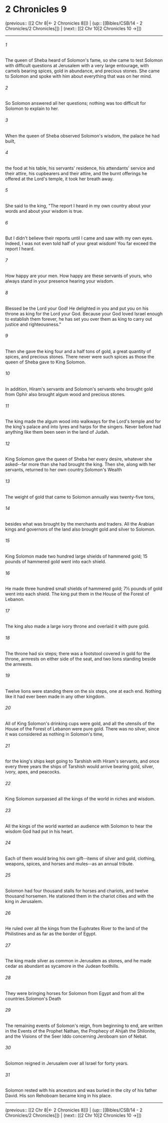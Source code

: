 # 2 Chronicles 9

(previous:: [[2 Chr 8|← 2 Chronicles 8]]) | (up:: [[Bibles/CSB/14 - 2 Chronicles/2 Chronicles]]) | (next:: [[2 Chr 10|2 Chronicles 10 →]])

***


###### 1 
The queen of Sheba heard of Solomon's fame, so she came to test Solomon with difficult questions at Jerusalem with a very large entourage, with camels bearing spices, gold in abundance, and precious stones. She came to Solomon and spoke with him about everything that was on her mind. 

###### 2 
So Solomon answered all her questions; nothing was too difficult for Solomon to explain to her. 

###### 3 
When the queen of Sheba observed Solomon's wisdom, the palace he had built, 

###### 4 
the food at his table, his servants' residence, his attendants' service and their attire, his cupbearers and their attire, and the burnt offerings he offered at the Lord's temple, it took her breath away. 

###### 5 
She said to the king, "The report I heard in my own country about your words and about your wisdom is true. 

###### 6 
But I didn't believe their reports until I came and saw with my own eyes. Indeed, I was not even told half of your great wisdom! You far exceed the report I heard. 

###### 7 
How happy are your men. How happy are these servants of yours, who always stand in your presence hearing your wisdom. 

###### 8 
Blessed be the Lord your God! He delighted in you and put you on his throne as king for the Lord your God. Because your God loved Israel enough to establish them forever, he has set you over them as king to carry out justice and righteousness." 

###### 9 
Then she gave the king four and a half tons of gold, a great quantity of spices, and precious stones. There never were such spices as those the queen of Sheba gave to King Solomon. 

###### 10 
In addition, Hiram's servants and Solomon's servants who brought gold from Ophir also brought algum wood and precious stones. 

###### 11 
The king made the algum wood into walkways for the Lord's temple and for the king's palace and into lyres and harps for the singers. Never before had anything like them been seen in the land of Judah. 

###### 12 
King Solomon gave the queen of Sheba her every desire, whatever she asked--far more than she had brought the king. Then she, along with her servants, returned to her own country.Solomon's Wealth 

###### 13 
The weight of gold that came to Solomon annually was twenty-five tons, 

###### 14 
besides what was brought by the merchants and traders. All the Arabian kings and governors of the land also brought gold and silver to Solomon. 

###### 15 
King Solomon made two hundred large shields of hammered gold; 15 pounds of hammered gold went into each shield. 

###### 16 
He made three hundred small shields of hammered gold; 7½ pounds of gold went into each shield. The king put them in the House of the Forest of Lebanon. 

###### 17 
The king also made a large ivory throne and overlaid it with pure gold. 

###### 18 
The throne had six steps; there was a footstool covered in gold for the throne, armrests on either side of the seat, and two lions standing beside the armrests. 

###### 19 
Twelve lions were standing there on the six steps, one at each end. Nothing like it had ever been made in any other kingdom. 

###### 20 
All of King Solomon's drinking cups were gold, and all the utensils of the House of the Forest of Lebanon were pure gold. There was no silver, since it was considered as nothing in Solomon's time, 

###### 21 
for the king's ships kept going to Tarshish with Hiram's servants, and once every three years the ships of Tarshish would arrive bearing gold, silver, ivory, apes, and peacocks. 

###### 22 
King Solomon surpassed all the kings of the world in riches and wisdom. 

###### 23 
All the kings of the world wanted an audience with Solomon to hear the wisdom God had put in his heart. 

###### 24 
Each of them would bring his own gift--items of silver and gold, clothing, weapons, spices, and horses and mules--as an annual tribute. 

###### 25 
Solomon had four thousand stalls for horses and chariots, and twelve thousand horsemen. He stationed them in the chariot cities and with the king in Jerusalem. 

###### 26 
He ruled over all the kings from the Euphrates River to the land of the Philistines and as far as the border of Egypt. 

###### 27 
The king made silver as common in Jerusalem as stones, and he made cedar as abundant as sycamore in the Judean foothills. 

###### 28 
They were bringing horses for Solomon from Egypt and from all the countries.Solomon's Death 

###### 29 
The remaining events of Solomon's reign, from beginning to end, are written in the Events of the Prophet Nathan, the Prophecy of Ahijah the Shilonite, and the Visions of the Seer Iddo concerning Jeroboam son of Nebat. 

###### 30 
Solomon reigned in Jerusalem over all Israel for forty years. 

###### 31 
Solomon rested with his ancestors and was buried in the city of his father David. His son Rehoboam became king in his place.

***

(previous:: [[2 Chr 8|← 2 Chronicles 8]]) | (up:: [[Bibles/CSB/14 - 2 Chronicles/2 Chronicles]]) | (next:: [[2 Chr 10|2 Chronicles 10 →]])
